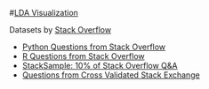 #[LDA Visualization](https://rawgit.com/tks0123456789/Datasets/master/StackOverflow/ldavis/index.html)

Datasets by [Stack Overflow](https://www.kaggle.com/stackoverflow)
* [Python Questions from Stack Overflow](https://www.kaggle.com/stackoverflow/pythonquestions)
* [R Questions from Stack Overflow](https://www.kaggle.com/stackoverflow/rquestions)
* [StackSample: 10% of Stack Overflow Q&A](https://www.kaggle.com/stackoverflow/stacksample)
* [Questions from Cross Validated Stack Exchange](https://www.kaggle.com/stackoverflow/statsquestions)